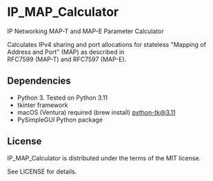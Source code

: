 # IP_MAP_Calculator

IP Networking MAP-T and MAP-E Parameter Calculator

Calculates IPv4 sharing and port allocations for stateless "Mapping of Address and Port" (MAP) as described in  
RFC7599 (MAP-T) and RFC7597 (MAP-E).

## Dependencies

* Python 3. Tested on Python 3.11
* tkinter framework
* macOS (Ventura) required (brew install) python-tk@3.11
* PySimpleGUI Python package

## License

IP_MAP_Calculator is distributed under the terms of the MIT license.

See LICENSE for details.
